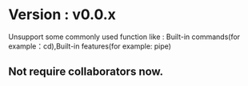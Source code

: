 # Version : v0.0.x

Unsupport some commonly used function like : Built-in commands(for example：cd),Built-in features(for example: pipe)

## Not require collaborators now.
